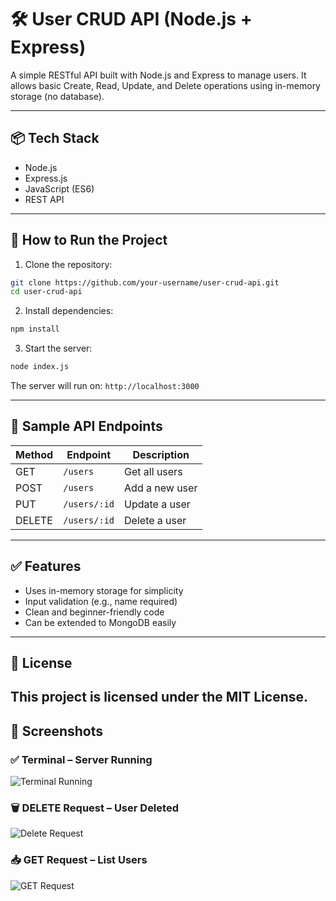 # 🛠️ User CRUD API (Node.js + Express)

A simple RESTful API built with Node.js and Express to manage users. It allows basic Create, Read, Update, and Delete operations using in-memory storage (no database).

---

## 📦 Tech Stack
- Node.js
- Express.js
- JavaScript (ES6)
- REST API

---

## 🚀 How to Run the Project

1. Clone the repository:
```bash
git clone https://github.com/your-username/user-crud-api.git
cd user-crud-api
```

2. Install dependencies:
```bash
npm install
```

3. Start the server:
```bash
node index.js
```

The server will run on: `http://localhost:3000`

---

## 🧪 Sample API Endpoints

| Method | Endpoint         | Description       |
|--------|------------------|-------------------|
| GET    | `/users`         | Get all users     |
| POST   | `/users`         | Add a new user    |
| PUT    | `/users/:id`     | Update a user     |
| DELETE | `/users/:id`     | Delete a user     |

---

## ✅ Features

- Uses in-memory storage for simplicity
- Input validation (e.g., name required)
- Clean and beginner-friendly code
- Can be extended to MongoDB easily

---

## 📄 License

This project is licensed under the MIT License.
---

## 📸 Screenshots

### ✅ Terminal – Server Running
![Terminal Running](Screenshot_1_terminal.png)

### 🗑️ DELETE Request – User Deleted
![Delete Request](Screenshot_2_delete_request.png)

### 📥 GET Request – List Users
![GET Request](Screenshot_3_get_request.png)

